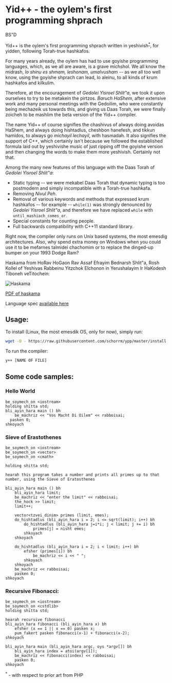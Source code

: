 # Yid++ - the oylem's first programming shprach
BS"D

Yid++ is the oylem's first programming shprach written in yeshivish<sup>[*](#PHP)</sup>, for yidden, following Torah-true hashkafos.

For many years already, the oylem has had to use goyishe programming languages, which, as we all are aware, is a grave michshol. We all know the midrash, _lo shinu es shmam, leshonam, umalvusham_ -- as we all too well know, using the goyishe shprach can lead, lo aleinu, to all kinds of krum hashkafos and kilkulim.

Therefore, at the encouragement of _Gedolei Yisroel Shlit"a_, we took it upon ourselves to try to be metakein the pirtzos. _Baruch HaShem_, after extensive work and many personal meetings with the Gedoilim, who were constantly being mechazeik us towards this, and giving us Daas Torah, we were finally zoicheh to be mashlim the beta version of the Yid++ compiler.

The name Yid++ of course signifies the chashivus of always doing avoidas HaShem, and always doing hishtadlus, cheshbon hanefesh, and tikkun hamidos, to always go _michayil lechayil_, with hasmadah. It also signifies the support of C++, which certainly isn't because we followed the established formula laid out by yeshivishe music of just ripping off the goyishe version and then changing the words to make them more yeshivish. Certainly not that. 

Among the many new features of this language with the Daas Torah of _Gedolei Yisroel Shlit"a_:

* Static typing -- we were mekabel Daas Torah that dynamic typing is too postmodern and simply incompatible with a Torah-true hashkafa.
* Removing _Nivul Peh_.
* Removal of various keywords and methods that expressed krum hashkafos -- for example -- `while(1)` was strongly denounced by _Gedolei Yisroel Shlit"a_, and therefore we have replaced `while` with `until_mashiach_comes_or`.
* Special constants for counting people.
* Full backwards compatibility with C++11 standard library.

Right now, the compiler only runs on Unix based systems, the most emesdig architectures. Also, why spend extra money on Windows when you could use it to be mefarnes talmidei chachomim or to replace the dinged-up bumper on your 1993 Dodge Ram?

Haskama from HoRav HoGaon Rav Assaf Efrayim Bednarsh Shlit"a, Rosh Kollel of Yeshivas Rabbeinu Yitzchok Elchonon in Yerushalayim Ir HaKodesh Tiboneh veTitochein:

![Haskama](https://github.com/schorrm/ypp/raw/master/haskama-ypp.PNG)

[PDF of haskama](https://github.com/schorrm/ypp/blob/master/haskama.pdf)

Language spec [available here](https://docs.google.com/spreadsheets/d/1K-3wx51FJzAsGC8_G9jYqV0_qpmuHGZrmJPrqlCiIPU/edit?usp=sharing)


## Usage:
To install (Linux, the most emesdik OS, only for now), simply run:

```bash
wget -O - https://raw.githubusercontent.com/schorrm/ypp/master/install.sh | sudo bash
```

To run the compiler:

```bash
y++ [NAME OF FILE]
```

## Some code samples:

### Hello World

```
be_soymech_on <iostream>
holding shitta std;
bli_ayin_hara main () bh
	be_machriz << "Vos Macht Di Oilem" << rabboisai;
  pasken 0;
shkoyach
```

### Sieve of Erastothenes

```
be_soymech_on <iostream>
be_soymech_on <vector>
be_soymech_on <cmath>

holding shitta std;

hearah this program takes a number and prints all primes up to that number, using the Sieve of Eratosthenes

bli_ayin_hara main () bh
	bli_ayin_hara limit;
	be_machriz << "enter the limit" << rabboisai;
	the_hock >> limit;
	limit++;
	
	vector<tzvei_dinim> primes (limit, emes);
	do_hishtadlus (bli_ayin_hara i = 2; i <= sqrt(limit); i++) bh
		do_hishtadlus (bli_ayin_hara j=i*i; j < limit; j += i) bh
			primes[j] = nisht emes;
		shkoyach
	shkoyach
	
	do_hishtadlus (bli_ayin_hara i = 2; i < limit; i++) bh
		efsher (primes[i]) bh
			be_machriz << i << " ";
		shkoyach
	shkoyach
	be_machriz << rabboisai;
	pasken 0;
shkoyach
```

### Recursive Fibonacci: 

```
be_soymech_on <iostream>
be_soymech_on <cstdlib>
holding shitta std;

hearah recursive fibonacci
bli_ayin_hara fibonacci (bli_ayin_hara x) bh
	efsher (x == 1 || x == 0) pasken x;
	pum_fakert pasken fibonacci(x-1) + fibonacci(x-2);
shkoyach

bli_ayin_hara main (bli_ayin_hara argc, oys *argv[]) bh
	bli_ayin_hara index = atoi(argv[1]);
	be_machriz << fibonacci(index) << rabboisai;
	pasken 0;
shkoyach
```

<sup name="PHP">*</sup> - with respect to prior art from PHP
